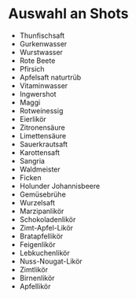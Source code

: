 # Auswahl an Shots
- Thunfischsaft
- Gurkenwasser
- Wurstwasser
- Rote Beete 
- Pfirsich
- Apfelsaft naturtrüb
- Vitaminwasser
- Ingwershot
- Maggi
- Rotweinessig
- Eierlikör
- Zitronensäure
- Limettensäure 
- Sauerkrautsaft
- Karottensaft
- Sangria 
- Waldmeister
- Ficken
- Holunder Johannisbeere 
- Gemüsebrühe 
- Wurzelsaft
- Marzipanlikör
- Schokoladenlikör
- Zimt-Apfel-Likör
- Bratapfellikör
- Feigenlikör
- Lebkuchenlikör
- Nuss-Nougat-Likör
- Zimtlikör
- Birnenlikör
- Apfellikör
